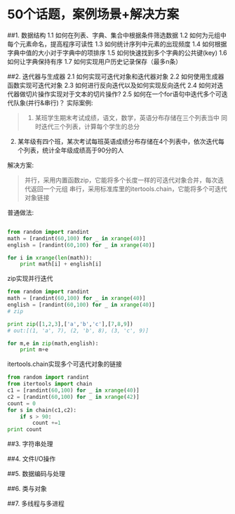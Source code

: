# 50个话题，案例场景+解决方案
##1. 数据结构
1.1 如何在列表、字典、集合中根据条件筛选数据
1.2 如何为元组中每个元素命名，提高程序可读性
1.3 如何统计序列中元素的出现频度
1.4 如何根据字典中值的大小对于字典中的项排序
1.5 如何快速找到多个字典的公共键(key)
1.6 如何让字典保持有序
1.7 如何实现用户历史记录保存（最多n条）





##2. 迭代器与生成器
2.1 如何实现可迭代对象和迭代器对象
2.2 如何使用生成器函数实现可迭代对象
2.3 如何进行反向迭代以及如何实现反向迭代
2.4 如何对迭代器做切片操作实现对于文本的切片操作?
2.5 如何在一个for语句中迭代多个可迭代队象(并行&串行)？
实际案例:
>1. 某班学生期末考试成绩，语文，数学，英语分布存储在三个列表当中
    同时迭代三个列表，计算每个学生的总分
2. 某年级有四个班，某次考试每班英语成绩分布存储在4个列表中，依次迭代每个列表，统计全年级成绩高于90分的人

解决方案:
> 并行，采用内置函数zip，它能将多个长度一样的可迭代对象合并，每次迭代返回一个元组
串行，采用标准库里的itertools.chain，它能将多个可迭代对象链接

普通做法:
```python

from random import randint
math = [randint(60,100) for _ in xrange(40)]
english = [randint(60,100) for _ in xrange(40)]

for i in xrange(len(math)):
    print math[i] + english[i]

```
zip实现并行迭代
```python
from random import randint
math = [randint(60,100) for _ in xrange(40)]
english = [randint(60,100) for _ in xrange(40)]
# zip 

print zip([1,2,3],['a','b','c'],[7,8,9])
# out:[(1, 'a', 7), (2, 'b', 8), (3, 'c', 9)]

for m,e in zip(math,english):
    print m+e
```
itertools.chain实现多个可迭代对象的链接
```python
from random import randint
from itertools import chain
c1 = [randint(60,100) for _ in xrange(40)]
c2 = [randint(60,100) for _ in xrange(42)]
count = 0
for s in chain(c1,c2):
    if s > 90:
        count +=1
print count
```

##3. 字符串处理

##4. 文件I/O操作

##5. 数据编码与处理

##6. 类与对象

##7. 多线程与多进程